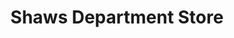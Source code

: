 ---
title: "Shaws Department Store"
url: /waterford/shaws-department-store/
shop: department store
---